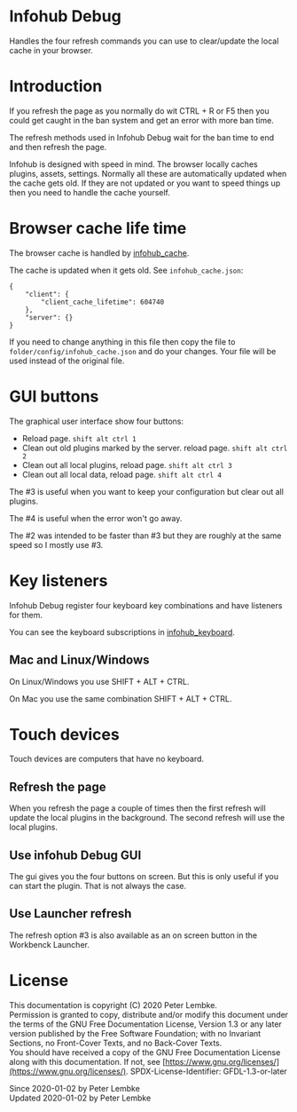 # Infohub Debug

Handles the four refresh commands you can use to clear/update the local cache in your browser.

# Introduction

If you refresh the page as you normally do wit CTRL + R or F5 then you could get caught in the ban system and get an
error with more ban time.

The refresh methods used in Infohub Debug wait for the ban time to end and then refresh the page.

Infohub is designed with speed in mind. The browser locally caches plugins, assets, settings. Normally all these are
automatically updated when the cache gets old. If they are not updated or you want to speed things up then you need to
handle the cache yourself.

# Browser cache life time

The browser cache is handled by [infohub_cache](plugin,infohub_cache).

The cache is updated when it gets old. See `infohub_cache.json`:

```
{
    "client": {
        "client_cache_lifetime": 604740
    },
    "server": {}
}
```   

If you need to change anything in this file then copy the file to `folder/config/infohub_cache.json` and do your
changes. Your file will be used instead of the original file.

# GUI buttons

The graphical user interface show four buttons:

- Reload page. `shift alt ctrl 1`
- Clean out old plugins marked by the server. reload page. `shift alt ctrl 2`
- Clean out all local plugins, reload page. `shift alt ctrl 3`
- Clean out all local data, reload page. `shift alt ctrl 4`

The #3 is useful when you want to keep your configuration but clear out all plugins.

The #4 is useful when the error won't go away.

The #2 was intended to be faster than #3 but they are roughly at the same speed so I mostly use #3.

# Key listeners

Infohub Debug register four keyboard key combinations and have listeners for them.

You can see the keyboard subscriptions in [infohub_keyboard](plugin,infohub_keyboard).

## Mac and Linux/Windows

On Linux/Windows you use SHIFT + ALT + CTRL.

On Mac you use the same combination SHIFT + ALT + CTRL.

# Touch devices

Touch devices are computers that have no keyboard.

## Refresh the page

When you refresh the page a couple of times then the first refresh will update the local plugins in the background. The
second refresh will use the local plugins.

## Use infohub Debug GUI

The gui gives you the four buttons on screen. But this is only useful if you can start the plugin. That is not always
the case.

## Use Launcher refresh

The refresh option #3 is also available as an on screen button in the Workbenck Launcher.

# License

This documentation is copyright (C) 2020 Peter Lembke.    
Permission is granted to copy, distribute and/or modify this document under the terms of the GNU Free Documentation
License, Version 1.3 or any later version published by the Free Software Foundation; with no Invariant Sections, no
Front-Cover Texts, and no Back-Cover Texts.    
You should have received a copy of the GNU Free Documentation License along with this documentation. If not,
see [https://www.gnu.org/licenses/](https://www.gnu.org/licenses/). SPDX-License-Identifier: GFDL-1.3-or-later

Since 2020-01-02 by Peter Lembke    
Updated 2020-01-02 by Peter Lembke  

